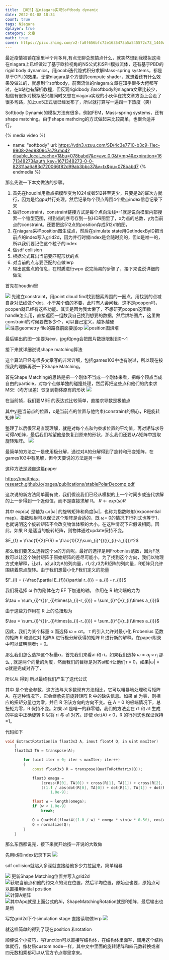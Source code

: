 ```yaml
---
title: 【UE5】在niagara实现Softbody dynamic
date: 2022-04-08 18:34
count: true
tags: Niagara
dplayer: true
category: 文章
math: true
cover: https://picx.zhimg.com/v2-fa0f656bfc72e1635473a5a545572c73_1440w.jpg?source=172ae18b
---
```

最近疫情被锁在家里半个月多月,有点无聊总想搞点什么，就突然想到我模拟这块在niagara上已经做过了基于欧拉视角的NS公式和SPH模拟流体，还有基于PBD的rigid body dynamics，用jocobi迭代隐式积分求解Mass-spring systems，都是基于GPU的效果，无奈niagara是个方便的compute shader，就想着还有什么效果没做过的，就想到个softbody，前面流体的niagara文章在知乎很多大佬都写过，在b站也有解析教程，但反观rigidbody 和softbody的niagara文章比较少，相信有很多对模拟感兴趣同时又想在niagara实现的小伙伴在找文章方面上会走了很多弯路，加上ue5正式版已经发布了，所以就打算写一遍蹭一下热度（笑）

Softbody Dynamic的模拟方法有很多，例如FEM，Mass-spring systems，还有shape matching。由于shape mathcing的方式做起来比较简单，也很合适并行。

{% media video %}
- name: "softbody"
  url: https://vdn3.vzuu.com/SD/4c3e7710-b3c9-11ec-9908-2ed9809c7c79.mp4?disable_local_cache=1&bu=078babd7&c=avc.0.0&f=mp4&expiration=1671348273&auth_key=1671348273-0-0-82311aa6a83d720066f82d99ab3bbc37&v=tx&pu=078babd7
{% endmedia %}

那么先说一下本文做法的步骤。

1. 首先在houdini用撒点把模型变为1024或者512甚至更少，只要是2的幂次方就行，因为是给gpu并行处理。然后记录每个顶点周围4个撒点index信息记录下来
2. 做好constraint，constraint链接方式是每个点向法线*-1就是说向模型内部搜索一个锥型范围，得到点的序号存到一张HDR图里了，x为点的总数，y为当前点的constraint。还要把这512点的position存成512x1的图，
3. 在niagara采样position图生成点，然后在simulate state用GetIndexByID把当前点的index写入grid2d，因为并行时候index是会随时变的，但id是唯一的，所以我们要记住这个粒子的index
4. 做sdf collision
5. 根据公式算出当前要匹配形状的点
6. 对当前的点与要匹配的点做lerp
7. 输出这些点的信息，在材质进行wpo
说完简易的步骤了，接下来说说详细的做法

首先在houdini里


![](https://pic2.zhimg.com/80/v2-567cda2cce3817bbf503a92c71bee465_720w.webp
)
先建立constraint，用point cloud find找到搜索周围的一圈点，用找到的点减自身对法线做个dot，小于某个值的不要，此时有人会问我，这不是pcopen吗，pcopen就已经有这些功能。其实是因为我太懒了，不想研究pcopen这函数handle怎么用，直接返回一组数我自己找到想要的数据，然后烘培图片，这里做constraint的时候要做多少个，可以自己定义，越多越硬
![](https://pic4.zhimg.com/80/v2-dc0f4a68cf1583610821b3ed206c1057_720w.webp
"注意geometry file的路径前面要加op"
)
![](https://pic4.zhimg.com/80/v2-dc0f4a68cf1583610821b3ed206c1057_720w.webp
"position图烘培"
)

最后输出的图一定要为exr，jpg和png会把图片数据限制到0～1

接下来就详细说说shape matching算法

这个算法已经有很多文章写的非常详细，包括games103中也有说过，所以现在按照我的理解再说一下Shape Matching。

首先Shape Matching的思路是把一个刚体不当成一个刚体来看，把每个顶点当成自由的particle，对每个点做单独的碰撞处理，然后再把这些点和他们的约束求MSE（均方误差）恢复到物体原有的形状
![](https://pic1.zhimg.com/80/v2-7eb4c0d1a152caf7277b57f36047c42c_720w.webp
)

在当前帧，我们要MSE 的表达式比较简单，直接求导数是极值点

其中yi是当前点的位置，c是当前点的位置与他约束(constrain)的质心，R是旋转矩阵
![](https://pic2.zhimg.com/80/v2-06a5f0756b58757194604d95f8dff2d5_720w.webp
)


整理了以后很容易直观理解，就是对每个点和约束求位置的平均值，再对矩阵求导可得A矩阵，最后我们希望他是恢复到原来的形状，那么我们还要从A矩阵中提取旋转矩阵。
![](https://pic3.zhimg.com/80/v2-0f729ef5e4fb4c80978f483a793666ae_720w.webp
)

最简单的方法之一是使用极分解，通过对A的分解得到了旋转和形变矩阵，在games103中有见解，但今天要说的方法是另一种

这种方法是源自这篇paper

https://matthias-research.github.io/pages/publications/stablePolarDecomp.pdf

这次说的新方法简单而有效，我们假设我们已经从模拟的上一个时间步或迭代求解的上一步得到一个近似值，而不是直接求解 R。
$R\leftarrow exp(\omega)R$

其中 exp(ω) 是轴为 ω/|ω| 的旋转矩阵和角度|ω|，也称为指数映射(exponential map)，指数映射可以保证这个矩阵是合适的，既 ω= 0的情况下行列式也等于1，也就说明这个旋转矩阵不会改变物体体积的大小。在这种情况下它假设相同。因此，如果 R 是适当的旋转矩阵，则物体通过update保持不变。

$E_{f} = \frac{1}{2}F(R) = \frac{1}{2}\sum_{i}^{}({r_{i}-a_{i}})^2$

那么我们要怎么选择这个ω的方向呢，最好的选择是用Frobenius范数，因为F范数可以让这个映射矩阵于原始矩阵的差尽可能小，为了找到这个方向，我们以物理方式来解释，让a1，a2,a3为A的列向量，r1,r2,r3为R矩阵的列向量，R矩阵只允许围绕着原点旋转。由于我们想最小化F我们定义的能量

$F_{i} = {-\frac{\partial E_{f}}{\partial r_{i}} = a_{i} - r_{i}}$

我们将选择 ω 作为刚体在力 EF 下加速的轴。 作用在 R 轴尖端的力为

$\tau = \sum_{i}^{}{r_{i}\times(a_{i}-r_{i})} = \sum_{i}^{}{r_{i}\times a_{i}}$

由于这些力作用在 R 上的总扭矩为

$\tau = \sum_{i}^{}{r_{i}\times(a_{i}-r_{i})} = \sum_{i}^{}{r_{i}\times a_{i}}$

因此，我们为某个标量 α 而选择 ω = ατ。 τ 的引入允许对最小化 Frobenius 范数的矩阵 R 和通过对 矩阵A 进行极分解获得的矩阵 R 进行新的解释。在paper附录中可以证明两者τ = 0。

那么我们怎么选择这个标量α，首先我们来看ai 和 ri，如果我们选择 $\omega = a_{i}\times r_{i}$ 那么  ,  就是两个向量的角度，然而我们的目标是对齐ai和ri让他们τ = 0，如果|ω| = φ就是完成对齐了，

所以从  得到  所以最终我们产生了迭代公式


其中  是个安全参数，这方法与大多数现有方法相比，它可以粗暴地处理秩亏矩阵 A。在这种情况下，它会继承先前旋转矩阵 R 中的缺失信息。如果 ai 为零，则相应的扭矩分量也为零，并且 R 沿该方向的方向不变。在 A = 0 的极端情况下，总扭矩为零，R 保持不变。如果 a1 是唯一的非零轴，我们的方法会在 r1 和 a1 生成的平面中正确旋转 R 以将 ri 与 a1 对齐。即使 det(A) < 0，R 的行列式也保证保持 =1。

代码如下
```c++ ExtractRotation
void ExtractRotation(in float3x3 A, inout float4 Q, in uint maxIter)
    {
    float3x3 TA = transpose(A);

        for (uint iter = 0; iter < maxIter; iter++)
        {
            const float3x3 R = transpose(QuatToRotMatrix(Q));

            float3 omega =
                (cross(R[0], TA[0]) + cross(R[1], TA[1]) + cross(R[2], TA[2])) *
                ((1.f / abs(dot(R[0], TA[0]) + dot(R[1], TA[1]) + dot(R[2], TA[2]))) +
                    1.0e-9);

            float w = length(omega);
            if (w < 1.0e-9)
                break;

            Q = QuatMul(float4((1.0 / w) * omega * sin(w * 0.5f), cos(w * 0.5f)), Q);
            Q = normalize(Q);
        }
    }
```
    
那么东西都说完，接下来就开始按一开说的大致做

先用id把index记录下来
![](https://pic1.zhimg.com/80/v2-29c6fb6f85ca4d852799ee653197fa30_1440w.webp)

sdf collision就陷入多深就直接给他多少力拉回来，简单粗暴

![](https://pic2.zhimg.com/80/v2-cf1172c0061fa2021de2313351620985_1440w.webp)
更新Shape Matching位置并写入grid2d
![](https://pic4.zhimg.com/80/v2-4dae98f35b54fd9561b7dfa2f98ebbd3_1440w.webp
"获取当前点和他的约束点的现在位置，然后平均位置，原始点也要，原始点可以直接用initial position"
)
![](https://pic4.zhimg.com/80/v2-4dae98f35b54fd9561b7dfa2f98ebbd3_1440w.webp
"计算A矩阵"
)
![](https://pic3.zhimg.com/80/v2-6982b8b92dd8cb7eceb1ef46b269c76a_1440w.webp
"其中Apq就是上面公式的Ai，ShapeMatchingRotation就是R矩阵，最后输出也是他"
)


写完grid2d下个simulation stage 直接读取做lerp
![](https://pic4.zhimg.com/80/v2-3382620ecfeace1ca0f54eac209c89a3_1440w.webp
)

就这样简单的得到了现在position 和rotation

顺便说个小技巧，写function可以直接写结构体，在结构体里面写，调用这个结构体就行，像材质custom node一样，其中文中里面的旋转矩阵和四元数转换或者四元数相乘都可以从官方节点哪里拿来。